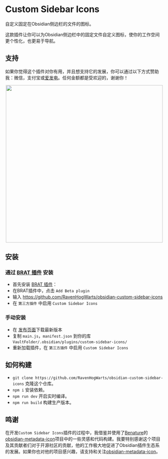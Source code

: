 # Custom Sidebar Icons
自定义固定在Obsidian侧边栏的文件的图标。

这款插件让你可以为Obsidian侧边栏中的固定文件自定义图标，使你的工作空间更个性化，也更易于导航。

## 支持

如果你觉得这个插件对你有用，并且想支持它的发展，你可以通过以下方式赞助我：微信，支付宝或[爱发电](https://afdian.net/a/ravenhogwarts)。任何金额都是受欢迎的，谢谢你！

<p align="center">
<img src="https://s2.loli.net/2024/04/02/4lCUdaSf5bOXEPM.png" width="500px">
</p>

## 安装

### 通过 [BRAT 插件](https://obsidian.md/plugins?id=obsidian42-brat) 安装

- 首先安装 [BRAT 插件](https://obsidian.md/plugins?id=obsidian42-brat)：
- 在BRAT插件中，点击 `Add Beta plugin`
- 输入 https://github.com/RavenHogWarts/obsidian-custom-sidebar-icons
- 在 `第三方插件` 中启用 `Custom Sidebar Icons`

### 手动安装

- 在 [发布页面](https://github.com/RavenHogWarts/obsidian-custom-sidebar-icons/releases/latest)下载最新版本
- 复制 `main.js`，`manifest.json` 到你的库 `VaultFolder/.obsidian/plugins/custom-sidebar-icons/`
- 重新加载插件，在 `第三方插件` 中启用 `Custom Sidebar Icons`

## 如何构建

- `git clone https://github.com/RavenHogWarts/obsidian-custom-sidebar-icons` 克隆这个仓库。
- `npm i`  安装依赖。
- `npm run dev` 开启实时编译。
- `npm run build` 构建生产版本。

## 鸣谢

在开发`Custom Sidebar Icons`插件的过程中，我借鉴并使用了[Benature](https://github.com/Benature)的[obsidian-metadata-icon](https://github.com/Benature/obsidian-metadata-icon)项目中的一些灵感和代码构建。我要特别感谢这个项目及其贡献者们对于开源社区的贡献，他的工作极大地促进了Obsidian插件生态系的发展。如果你也对他的项目感兴趣，请支持和关注[obsidian-metadata-icon](https://github.com/Benature/obsidian-metadata-icon)。
